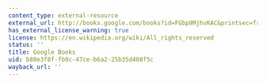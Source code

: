 ```yaml
---
content_type: external-resource
external_url: http://books.google.com/books?id=FGbp9MjhvKAC&printsec=frontcover
has_external_license_warning: true
license: https://en.wikipedia.org/wiki/All_rights_reserved
status: ''
title: Google Books
uid: b88e3f8f-fb9c-47ce-b6a2-25b35d408f5c
wayback_url: ''
---
```


